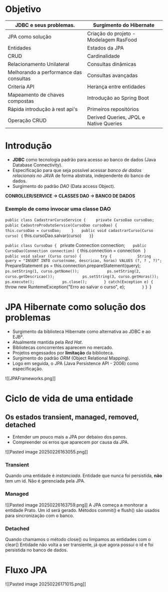# Objetivo

| JDBC e seus problemas.                 | Surgimento do Hibernate                |
| -------------------------------------- | -------------------------------------- |
| JPA como solução                       | Criação do projeto - Modelagem RasFood |
| Entidades                              | Estados da JPA                         |
| CRUD                                   | Cardinalidade                          |
| Relacionamento Unilateral              | Consultas dinâmicas                    |
| Melhorando a performance das consultas | Consultas avançadas                    |
| Criteria API                           | Herança entre entidades                |
| Mapeamento de chaves compostas         | Introdução ao Spring Boot              |
| Rápida introdução à rest api's         | Primeiros repositórios                 |
| Operação CRUD                          | Derived Queries, JPQL e Native Queries |
# Introdução
* **JDBC** como tecnologia padrão para acesso ao banco de dados (Java Database Connectivity).
* Especificação para que seja possível acessar *banco de dados relacionais no JAVA* de forma abstrata, independente do banco de dados.
* Surgimento do padrão *DAO* (Data access Object).

**CONROLLER/SERVICE -> CLASSES DAO -> BANCO DE DADOS**

### Exemplo de como invocar uma classe DAO
`public class CadastrarCursoService {`
`    private CursoDao cursoDao;`
`    public CadastroProdutoService(CursoDao cursoDao) {`
`        this.cursoDao = cursoDao;`
`    }`
`    public void cadastrarCurso(Curso curso) {
`        this.cursoDao.salvar(curso)
`    }
`}

`public class CursoDao {
`    private  Connection connection;
`    public CursoDao(Connection connection) {
`        this.connection = connection`
`    }
`    public void salvar (Curso curso) {`
`        try {`
`            String query = "INSERT INTO curso(nome, descricao, horas) VALUES (?, ? , ?)";
`            PrepareStatement ps = this.connection.prepareStatement(query);
`            ps.setString(1, curso.getNome());`
`            ps.setString(2, curso.getDescricao());`
`            ps.setString(3, curso.getHoras());`
`            ps.execute();`
`            ps.close();`
`        } catch(Exception e) {
`            throw new RuntemeException("Erro ao salvar o curso", e);
`        }
`    }`
`}

# JPA Hibernate como solução dos problemas
- Surgimento da biblioteca Hibernate como alternativa ao JDBC e ao EJB².
- Atualmente mantida pela *Red Hat*.
- Bibliotecas concorrentes aparecem no mercado.
- Projetos engessados por **limitação** da biblioteca.
- Surgimento do padrão *ORM* (Object Relational Mapping).
- Logo em seguida, o JPA (Java Persistence API - 2006) como especificação.

![[JPAFrameworks.png]]

# Ciclo de vida de uma entidade
## Os estados transient, managed, removed, detached
* Entender um pouco mais a JPA por debaixo dos panos.
* Compreender os erros que aparecem por causa da JPA.

![[Pasted image 20250226163055.png]]

### Transient 
Quando uma entidade é *instanciada*.
Entidade que nunca foi persistida, **não** tem um id.
Não é gerenciada pela JPA.

### Managed
![[Pasted image 20250226163759.png]]
A JPA começa a monitorar a entidade Prato.
Um id será gerado.
Métodos commit() e flush() são usados para sincronização com o banco.

### Detached
 Quando chamamos o método close() ou limpamos as entidades com o clear()
 Entidade não volta a ser transiente, já que agora possui o id e foi persistida no banco de dados.

# Fluxo JPA
![[Pasted image 20250226171015.png]]

